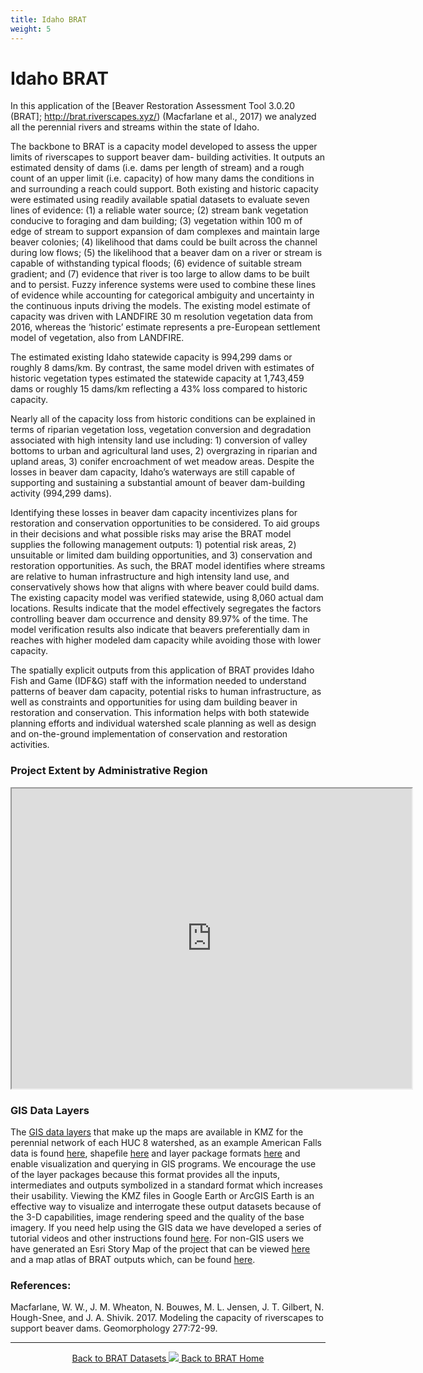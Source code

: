 ```yaml
---
title: Idaho BRAT
weight: 5
---
```

# Idaho BRAT


In this application of the [Beaver Restoration Assessment Tool 3.0.20 (BRAT];
http://brat.riverscapes.xyz/) (Macfarlane et al., 2017) we analyzed all the perennial rivers and streams within the
state of Idaho.

The backbone to BRAT is a capacity model developed to assess the upper limits of riverscapes to support beaver dam-
building activities. It outputs an estimated density of dams (i.e. dams per length of stream) and a rough count of an
upper limit (i.e. capacity) of how many dams the conditions in and surrounding a reach could support. Both existing
and historic capacity were estimated using readily available spatial datasets to evaluate seven lines of evidence: (1) a
reliable water source; (2) stream bank vegetation conducive to foraging and dam building; (3) vegetation within 100 m
of edge of stream to support expansion of dam complexes and maintain large beaver colonies; (4) likelihood that dams
could be built across the channel during low flows; (5) the likelihood that a beaver dam on a river or stream is capable
of withstanding typical floods; (6) evidence of suitable stream gradient; and (7) evidence that river is too large to allow
dams to be built and to persist. Fuzzy inference systems were used to combine these lines of evidence while accounting
for categorical ambiguity and uncertainty in the continuous inputs driving the models. The existing model estimate of
capacity was driven with LANDFIRE 30 m resolution vegetation data from 2016, whereas the ‘historic’ estimate
represents a pre-European settlement model of vegetation, also from LANDFIRE.

The estimated existing Idaho statewide capacity is 994,299 dams or roughly 8 dams/km. By contrast, the same model
driven with estimates of historic vegetation types estimated the statewide capacity at 1,743,459 dams or roughly 15
dams/km reflecting a 43% loss compared to historic capacity.

Nearly all of the capacity loss from historic conditions can be explained in terms of riparian vegetation loss, vegetation
conversion and degradation associated with high intensity land use including: 1) conversion of valley bottoms to urban
and agricultural land uses, 2) overgrazing in riparian and upland areas, 3) conifer encroachment of wet meadow areas.
Despite the losses in beaver dam capacity, Idaho’s waterways are still capable of supporting and sustaining a
substantial amount of beaver dam-building activity (994,299 dams).

Identifying these losses in beaver dam capacity incentivizes plans for restoration and conservation opportunities to be
considered. To aid groups in their decisions and what possible risks may arise the BRAT model supplies the following
management outputs: 1) potential risk areas, 2) unsuitable or limited dam building opportunities, and 3) conservation
and restoration opportunities. As such, the BRAT model identifies where streams are relative to human infrastructure
and high intensity land use, and conservatively shows how that aligns with where beaver could build dams.
The existing capacity model was verified statewide, using 8,060 actual dam locations. Results indicate that the model
effectively segregates the factors controlling beaver dam occurrence and density 89.97% of the time. The model
verification results also indicate that beavers preferentially dam in reaches with higher modeled dam capacity while
avoiding those with lower capacity.

The spatially explicit outputs from this application of BRAT provides Idaho Fish and Game (IDF&G) staff with the
information needed to understand patterns of beaver dam capacity, potential risks to human infrastructure, as well as
constraints and opportunities for using dam building beaver in restoration and conservation. This information helps with
both statewide planning efforts and individual watershed scale planning as well as design and on-the-ground
implementation of conservation and restoration activities.



### Project Extent by Administrative Region

<iframe src="https://www.google.com/maps/d/u/1/embed?mid=1xiJNQDCTb09D2GFxEtd3E5YH1MQXfo4g" width="640" height="480"></iframe>

### GIS Data Layers

The [GIS data layers](https://usu.box.com/s/prdjqq7jcu7vp3gr255qx4fyob5cnph6) that make up the maps are available in KMZ for the perennial network of each HUC 8 watershed, as an example American Falls data is found [here](https://usu.app.box.com/folder/80347951729), shapefile [here](https://usu.app.box.com/folder/80361904764) and layer package formats [here](https://usu.app.box.com/file/482465203637) and enable visualization and querying in GIS programs. We encourage the use of the layer packages because this format provides all the inputs, intermediates and outputs symbolized in a standard format which increases their usability. Viewing the KMZ files in Google Earth or ArcGIS Earth is an effective way to visualize and interrogate these output datasets because of the 3-D capabilities, image rendering speed and the quality of the base imagery. If you need help using the GIS data we have developed a series of tutorial videos and other instructions found [here](http://brat.riverscapes.xyz/Documentation/Documentation%20by%20Version/Outputs/WorkingWithBRATv3XOutputs.html). For non-GIS users we have generated an Esri Story Map of the project that can be viewed [here](https://usuonline.maps.arcgis.com/apps/Cascade/index.html?appid=904b557505564bc49f4a843a7aa3e593) and a map atlas of BRAT outputs which, can be found [here](https://usu.app.box.com/file/482747628927).


### References:

Macfarlane, W. W., J. M. Wheaton, N. Bouwes, M. L. Jensen, J. T. Gilbert, N. Hough-Snee, and J. A. Shivik. 2017. Modeling the capacity of riverscapes to support beaver dams. Geomorphology 277:72-99.

------
<div align="center">
	<a class="hollow button" href="{{ site.baseurl }}/BRATData/"><i class="fa fa-info-circle"></i> Back to BRAT Datasets </a>
	<a class="hollow button" href="{{ site.baseurl }}/"><img src="{{ site.baseurl }}/assets/images/favicons/favicon-16x16.png">  Back to BRAT Home </a>  
</div>
